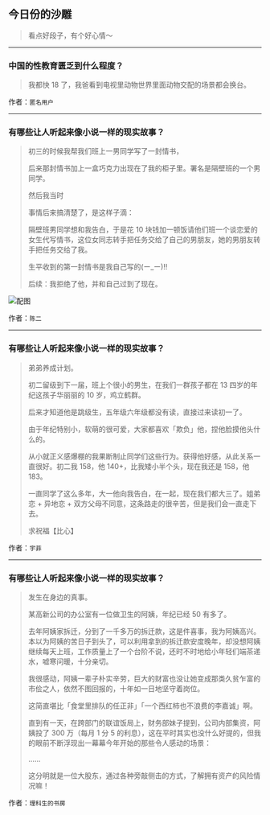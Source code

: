 ## 今日份的沙雕

> 看点好段子，有个好心情～


 
---

### 中国的性教育匮乏到什么程度？

> 我都快 18 了，我爸看到电视里动物世界里面动物交配的场景都会换台。


作者：`匿名用户`

---

### 有哪些让人听起来像小说一样的现实故事？

> 初三的时候我帮我们班上一男同学写了一封情书，
> 
> 后来那封情书加上一盒巧克力出现在了我的柜子里。署名是隔壁班的一个男同学。
> 
> 然后我当时
> 
> 事情后来搞清楚了，是这样子滴：
> 
> 隔壁班男同学想和我告白，于是花 10 块钱加一顿饭请他们班一个谈恋爱的女生代写情书，这位女同志转手把任务交给了自己的男朋友，她的男朋友转手把任务交给了我。
> 
> 生平收到的第一封情书是我自己写的(ー_ー)!!
> 
> 后续：我拒绝了他，并和自己过到了现在。



![配图](http://pic4.zhimg.com/70/a165c4709cbc02ff3158cf7e152734c7_b.jpg)


作者：`陈二`

---

### 有哪些让人听起来像小说一样的现实故事？

> 弟弟养成计划。
> 
> 初二留级到下一届，班上个很小的男生，在我们一群孩子都在 13 四岁的年纪这孩子华丽丽的 10 岁，鸡立鹤群。
> 
> 后来才知道他是跳级生，五年级六年级都没有读，直接过来读初一了。
> 
> 由于年纪特别小，软萌的很可爱，大家都喜欢「欺负」他，捏他脸摸他头什么的。
> 
> 从小就正义感爆棚的我果断制止同学们这些行为。获得他好感，从此关系一直很好。初二我 158，他 140+，比我矮小半个头，现在我还是 158，他 183。
> 
> 一直同学了这么多年，大一他向我告白，在一起，现在我们都大三了。姐弟恋 + 异地恋 + 双方父母不同意，这条路走的很辛苦，但是我们会一直走下去。
> 
> 求祝福【比心】


作者：`宇菲`

---

### 有哪些让人听起来像小说一样的现实故事？

> 发生在身边的真事。
> 
> 某高新公司的办公室有一位做卫生的阿姨，年纪已经 50 有多了。
> 
> 去年阿姨家拆迁，分到了一千多万的拆迁款，这是件喜事，我为阿姨高兴。本以为阿姨的苦日子到头了，可以利用拿到的拆迁款安度晚年，却没想阿姨继续每天上班，工作质量上了一个台阶不说，还时不时地给小年轻们端茶递水，嘘寒问暖，十分亲切。
> 
> 我很感动，阿姨一辈子朴实辛劳，巨大的财富也没让她变成那类久贫乍富的市侩之人，依然不图回报的，十年如一日地坚守着岗位。
> 
> 这简直堪比「食堂里排队的任正非」「一个西红柿也不浪费的李嘉诚」啊。
> 
> 直到有一天，在跨部门的联谊饭局上，财务部妹子提到，公司内部集资，阿姨投了 300 万（每月 1 分 5 的利息），这在平时其实也没什么好提的，但我的眼前不断浮现出一幕幕今年开始的那些令人感动的场景：
> 
> ……
> 
> 这分明就是一位大股东，通过各种旁敲侧击的方式，了解拥有资产的风险情况嘛！


作者：`理科生的书房`